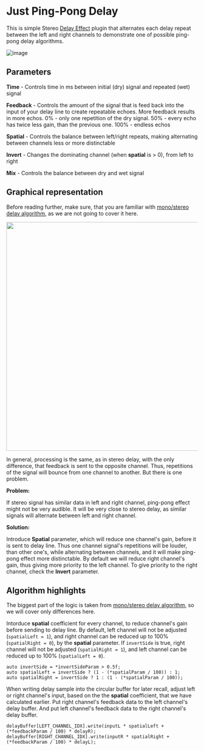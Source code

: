 # Just Ping-Pong Delay

This is simple Stereo [Delay Effect](https://en.m.wikipedia.org/wiki/Delay_(audio_effect)) plugin that alternates each delay repeat between the left and right channels to demonstrate one of possible ping-pong delay algorithms.

![image](https://user-images.githubusercontent.com/6858921/142690396-4f2484bc-35c3-406b-8652-deebe5cb1414.png)

## Parameters

**Time** - Controls time in ms between initial (dry) signal and repeated (wet) signal

**Feedback** - Controls the amount of the signal that is feed back into the input of your delay line to create repeatable echoes. More feedback results in more echos. 0% - only one repetition of the dry signal. 50% - every echo has twice less gain, than the previous one. 100% - endless echos

**Spatial** - Controls the balance between left/right repeats, making alternating between channels less or more distinctable

**Invert** - Changes the dominating channel (when **spatial** is > 0), from left to right

**Mix** - Controls the balance between dry and wet signal

## Graphical representation

Before reading further, make sure, that you are familiar with [mono/stereo delay algorithm](../JustDelay), as we are not going to cover it here.

<img src="https://user-images.githubusercontent.com/6858921/144234489-5708c2dc-8b63-4f02-9ae7-dee73bbcd1b7.png" width="600px">

In general, processing is the same, as in stereo delay, with the only difference, that feedback is sent to the opposite channel. Thus, repetitions of the signal will bounce from one channel to another. But there is one problem.

**Problem:**

If stereo signal has similar data in left and right channel, ping-pong effect might not be very audible. It will be very close to stereo delay, as similar signals will alternate between left and right channel.

**Solution:**

Introduce **Spatial** parameter, which will reduce one channel's gain, before it is sent to delay line. Thus one channel signal's repetitions will be louder, than other one's, while alternating between channels, and it will make ping-pong effect more distinctable. By default we will reduce right channel's gain, thus giving more priority to the left channel. To give priority to the right channel, check the **Invert** parameter.

## Algorithm highlights

The biggest part of the logic is taken from [mono/stereo delay algorithm](../JustDelay), so we will cover only differences here.

Intorduce **spatial** coefficient for every channel, to reduce channel's gain before sending to delay line. By default, left channel will not be adjusted (`spatialLeft = 1`), and right channel can be reduced up to 100% (`spatialRight = 0`), by the **spatial** parameter. If `invertSide` is true, right channel will not be adjusted (`spatialRight = 1`), and left channel can be reduced up to 100% (`spatialLeft = 0`).
```
auto invertSide = *invertSideParam > 0.5f;
auto spatialLeft = invertSide ? (1 - (*spatialParam / 100)) : 1;
auto spatialRight = invertSide ? 1 : (1 - (*spatialParam / 100));
```

When writing delay sample into the circular buffer for later recall, adjust left or right channel's input, based on the the **spatial** coefficient, that we have calculated earlier. Put right channel's feedback data to the left channel's delay buffer. And put left channel's feedback data to the right channel's delay buffer.
```
delayBuffer[LEFT_CHANNEL_IDX].write(inputL * spatialLeft + (*feedbackParam / 100) * delayR);
delayBuffer[RIGHT_CHANNEL_IDX].write(inputR * spatialRight + (*feedbackParam / 100) * delayL);
```

